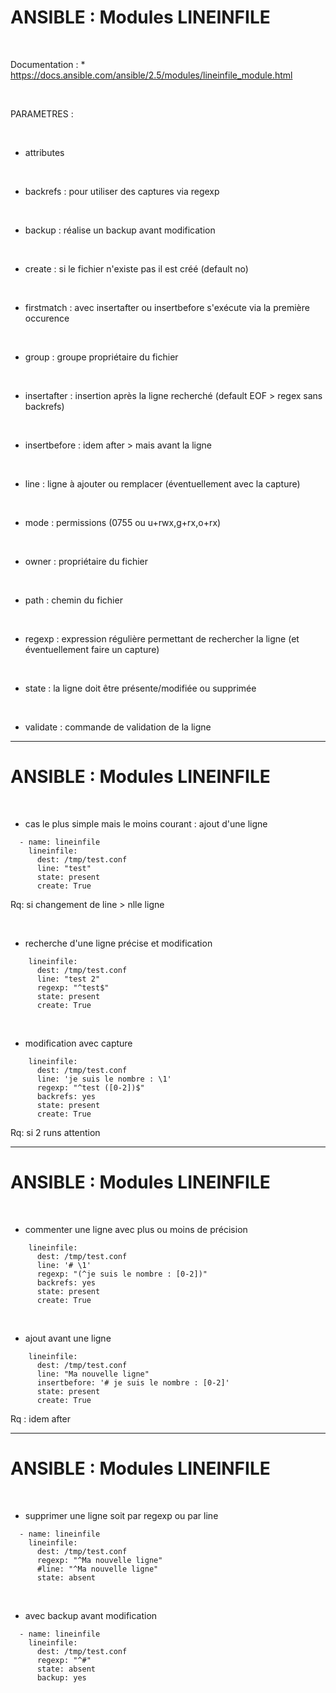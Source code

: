 

# ANSIBLE : Modules LINEINFILE


<br>

Documentation : 
	* https://docs.ansible.com/ansible/2.5/modules/lineinfile_module.html

<br>

PARAMETRES :

<br>

* attributes

<br>

* backrefs : pour utiliser des captures via regexp

<br>

* backup : réalise un backup avant modification

<br>

* create : si le fichier n'existe pas il est créé (default no)

<br>

* firstmatch : avec insertafter ou insertbefore s'exécute via la première occurence

<br>

* group : groupe propriétaire du fichier

<br>

* insertafter : insertion après la ligne recherché (default EOF > regex sans backrefs)

<br>

* insertbefore : idem after > mais avant la ligne

<br>

* line : ligne à ajouter ou remplacer (éventuellement avec la capture)

<br>

* mode : permissions (0755 ou u+rwx,g+rx,o+rx)

<br>

* owner : propriétaire du fichier

<br>

* path : chemin du fichier

<br>

* regexp : expression régulière permettant de rechercher la ligne (et éventuellement faire un capture)

<br>

* state : la ligne doit être présente/modifiée ou supprimée

<br>

* validate : commande de validation de la ligne

--------------------------------------------------------------------------------------

# ANSIBLE : Modules LINEINFILE


<br>

* cas le plus simple mais le moins courant : ajout d'une ligne

```
  - name: lineinfile
    lineinfile: 
      dest: /tmp/test.conf 
      line: "test"
      state: present
      create: True
```

Rq: si changement de line > nlle ligne

<br>

* recherche d'une ligne précise et modification

```
    lineinfile:
      dest: /tmp/test.conf
      line: "test 2"
      regexp: "^test$"
      state: present
      create: True
```

<br>

* modification avec capture

```
    lineinfile:
      dest: /tmp/test.conf
      line: 'je suis le nombre : \1'
      regexp: "^test ([0-2])$"
      backrefs: yes
      state: present
      create: True
```

Rq: si 2 runs attention

--------------------------------------------------------------------------------------

# ANSIBLE : Modules LINEINFILE


<br>

* commenter une ligne avec plus ou moins de précision

```
    lineinfile:
      dest: /tmp/test.conf
      line: '# \1'
      regexp: "(^je suis le nombre : [0-2])"
      backrefs: yes
      state: present
      create: True
```

<br>

* ajout avant une ligne

```
    lineinfile:
      dest: /tmp/test.conf
      line: "Ma nouvelle ligne"
      insertbefore: '# je suis le nombre : [0-2]'
      state: present
      create: True
```

Rq : idem after

--------------------------------------------------------------------------------------

# ANSIBLE : Modules LINEINFILE


<br>

* supprimer une ligne soit par regexp ou par line

```
  - name: lineinfile
    lineinfile:
      dest: /tmp/test.conf
      regexp: "^Ma nouvelle ligne"
      #line: "^Ma nouvelle ligne"
      state: absent
```

<br>

* avec backup avant modification

```
  - name: lineinfile
    lineinfile: 
      dest: /tmp/test.conf
      regexp: "^#"
      state: absent
      backup: yes
```
